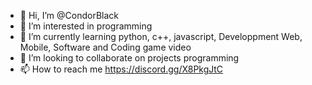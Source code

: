 - 👋 Hi, I’m @CondorBlack
- 👀 I’m interested in programming
- 🌱 I’m currently learning python, c++, javascript, Developpment Web, Mobile, Software and Coding game video
- 💞️ I’m looking to collaborate on projects programming
- 📫 How to reach me https://discord.gg/X8PkgJtC

<!---
CondorBlack/CondorBlack is a ✨ special ✨ repository because its `README.md` (this file) appears on your GitHub profile.
You can click the Preview link to take a look at your changes.
--->
